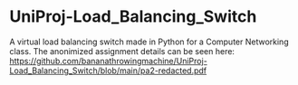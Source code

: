# UniProj-Load_Balancing_Switch

A virtual load balancing switch made in Python for a Computer Networking class. The anonimized assignment details can be seen here: https://github.com/bananathrowingmachine/UniProj-Load_Balancing_Switch/blob/main/pa2-redacted.pdf
